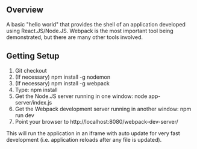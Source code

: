 Overview
--------

A basic "hello world" that provides the shell of an application developed
using React.JS/Node.JS.  Webpack is the most important tool being demonstrated,
but there are many other tools involved.  

Getting Setup
-------------

1. Git checkout
1. (If necessary) npm install -g nodemon
1. (If necessary) npm install -g webpack
1. Type: npm install
1. Get the Node.JS server running in one window: node app-server/index.js
1. Get the Webpack development server running in another window: npm run dev
1. Point your browser to http://localhost:8080/webpack-dev-server/

This will run the application in an iframe with auto update for very fast
development (i.e. application reloads after any file is updated).
